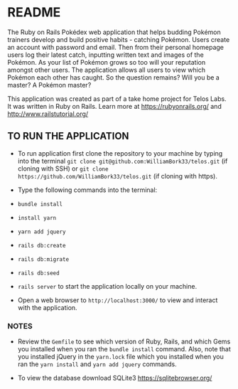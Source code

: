 # README

The Ruby on Rails Pokédex web application that helps budding Pokémon trainers develop and build positive habits - catching Pokémon. Users create an account with password and email. Then from their personal homepage users log their latest catch, inputting written text and images of the Pokémon. As your list of Pokémon grows so too will your reputation amongst other users. The application allows all users to view which Pokémon each other has caught. So the question remains? Will you be a master? A Pokémon master?

This application was created as part of a take home project for Telos Labs. It was written in Ruby on Rails. Learn more at https://rubyonrails.org/ and http://www.railstutorial.org/


## TO RUN THE APPLICATION

* To run application first clone the repository to your machine by typing into the terminal `git clone git@github.com:WilliamBork33/telos.git` (if cloning with SSH) or `git clone https://github.com/WilliamBork33/telos.git` (if cloning with https).

* Type the following commands into the terminal:

* `bundle install`

* `install yarn`

* `yarn add jquery`

* `rails db:create`

* `rails db:migrate`

* `rails db:seed`

* `rails server` to start the application locally on your machine.

* Open a web browser to `http://localhost:3000/` to view and interact with the application.


### NOTES

* Review the `Gemfile` to see which version of Ruby, Rails, and which Gems you installed when you ran the `bundle install` command. Also, note that you installed jQuery in the `yarn.lock` file which you installed when you ran the `yarn install` and `yarn add jquery` commands.

* To view the database download SQLite3 https://sqlitebrowser.org/